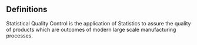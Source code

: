 ## Definitions
Statistical Quality Control is the application of Statistics to assure the quality of products which are outcomes of modern large scale manufacturing processes.  

